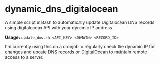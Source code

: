# dynamic_dns_digitalocean
A simple script in Bash to automatically update Digitalocean DNS records using digitalocean API with your dynamic IP address

**Usage:**
`update_dns.sh <API_KEY> <DOMAIN> <RECORD_ID>`

I'm currently using this on a cronjob to regularly check the dynamic IP for changes and update DNS records on DigitalOcean to maintain remote access to a server.

